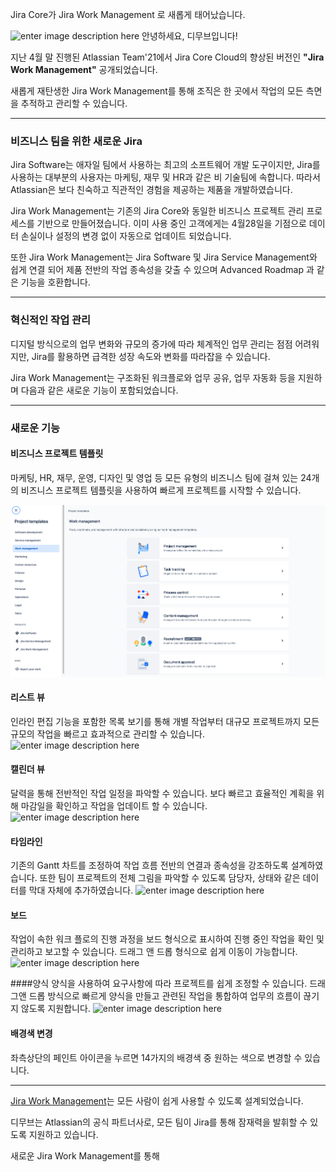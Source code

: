 Jira Core가 Jira Work Management 로 새롭게 태어났습니다. 

![enter image description here](https://i1.wp.com/atlassianblog.wpengine.com/wp-content/uploads/2021/04/download-2.png?resize=1560,760&ssl=1)
안녕하세요, 디무브입니다!

지난 4월 말 진행된 Atlassian Team'21에서 Jira Core Cloud의 향상된 버전인 **"Jira Work Management"** 공개되었습니다. 

새롭게 재탄생한 Jira Work Management를 통해 조직은 한 곳에서 작업의 모든 측면을 추적하고 관리할 수 있습니다. 

---
### 비즈니스 팀을 위한 새로운 Jira 

Jira Software는 애자일 팀에서 사용하는 최고의 소프트웨어 개발 도구이지만, Jira를 사용하는 대부분의 사용자는 마케팅, 재무 및 HR과 같은 비 기술팀에 속합니다. 
따라서 Atlassian은 보다 친숙하고 직관적인 경험을 제공하는 제품을 개발하였습니다. 

Jira Work Management는 기존의 Jira Core와 동일한 비즈니스 프로젝트 관리 프로세스를 기반으로 만들어졌습니다. 
이미 사용 중인 고객에게는 4월28일을 기점으로 데이터 손실이나 설정의 변경 없이 자동으로 업데이트 되었습니다. 

또한 Jira Work Management는 Jira Software 및 Jira Service Management와 쉽게 연결 되어 제품 전반의 작업 종속성을 갖출 수 있으며 Advanced Roadmap 과 같은 기능을 호환합니다. 

---

### 혁신적인 작업 관리

디지털 방식으로의 업무 변화와 규모의 증가에 따라 체계적인 업무 관리는 점점 어려워지만, Jira를 활용하면 급격한 성장 속도와 변화를 따라잡을 수 있습니다. 

Jira Work Management는 구조화된 워크플로와 업무 공유, 업무 자동화 등을 지원하며 다음과 같은 새로운 기능이 포함되었습니다.

---
### 새로운 기능

#### 비즈니스 프로젝트 템플릿
   마케팅, HR, 재무, 운영, 디자인 및 영업 등 모든 유형의 비즈니스 팀에 걸쳐 있는 24개의 비즈니스 프로젝트 템플릿을 사용하여 빠르게 프로젝트를 시작할 수 있습니다. 

![enter image description here](https://github.com/dmove-kr/dmove-kr.github.io/blob/main/assets/images/banners/Project_Template.png)

#### 리스트 뷰
   인라인 편집 기능을 포함한 목록 보기를 통해 개별 작업부터 대규모 프로젝트까지 모든 규모의 작업을 빠르고 효과적으로 관리할 수 있습니다. 
 ![enter image description here](https://i2.wp.com/atlassianblog.wpengine.com/wp-content/uploads/2021/04/c0fe474c-7f7b-42a4-97d6-5deae9efd1b4.gif?resize=640,378&ssl=1)

#### 캘린더 뷰
달력을 통해 전반적인 작업 일정을 파악할 수 있습니다. 보다 빠르고 효율적인 계획을 위해 마감일을 확인하고 작업을 업데이트 할 수 있습니다. 
   ![enter image description here](https://i0.wp.com/atlassianblog.wpengine.com/wp-content/uploads/2021/04/d5dd425a-a74e-4fdf-912d-2f0ea48f1641.gif)

#### 타임라인
기존의 Gantt 차트를 조정하여 작업 흐름 전반의 연결과 종속성을 강조하도록 설계하였습니다. 또한 팀이 프로젝트의 전체 그림을 파악할 수 있도록 담당자, 상태와 같은 데이터를 막대 자체에 추가하였습니다. 
![enter image description here](https://i0.wp.com/atlassianblog.wpengine.com/wp-content/uploads/2021/04/70fb012d-d739-4688-894c-4b925867ac7d.gif)

#### 보드 
작업이 속한 워크 플로의 진행 과정을 보드 형식으로 표시하여 진행 중인 작업을 확인 및 관리하고 보고할 수 있습니다. 드래그 앤 드롭 형식으로 쉽게 이동이 가능합니다. 
![enter image description here](https://i0.wp.com/atlassianblog.wpengine.com/wp-content/uploads/2021/04/4f17ad2b-9191-44fa-81b9-674fc914c3c3.gif)

####양식
양식을 사용하여 요구사항에 따라 프로젝트를 쉽게 조정할 수 있습니다.  드래그앤 드롭 방식으로 빠르게 양식을 만들고 관련된 작업을 통합하여 업무의 흐름이 끊기지 않도록 지원합니다. 
![enter image description here](https://i2.wp.com/atlassianblog.wpengine.com/wp-content/uploads/2021/04/08b6a9ce-5390-4b3a-acbc-96d1e20eba84.gif)

#### 배경색 변경
좌측상단의 페인트 아이콘을 누르면 14가지의 배경색 중 원하는 색으로 변경할 수 있습니다. 

---
[Jira Work Management](http://dmove.co.kr/products/atlassian/jira-work-management)는 모든 사람이 쉽게 사용할 수 있도록 설계되었습니다.

디무브는 Atlassian의 공식 파트너사로, 모든 팀이 Jira를 통해 잠재력을 발휘할 수 있도록 지원하고 있습니다. 

새로운 Jira Work Management를 통해 
<!--stackedit_data:
eyJoaXN0b3J5IjpbLTIzOTQ4OTQzOSwtMTEyNjM4MTIzLDYwOD
YzOTA5LC02OTIxMTEwMzEsMTk4MDg1MTc2MywtNTkzOTcyNTAw
LDE1NTczNTU1NTMsLTE3MjUxMzAwMDQsMTUyNTIwNjk5NywxMT
MyNjc0ODk4LC0xNDc4MzAxMDkyLC0xNjcwODAxNTkyLDExNjA5
OTEwMiw3NjMzMTAwMTQsNjYzODU0NTA3LC0xODkxNTYzNDc3LC
05ODM0Mzc2MjEsMTI5ODA4MjU1OSwtODE1NjEwNzE0XX0=
-->